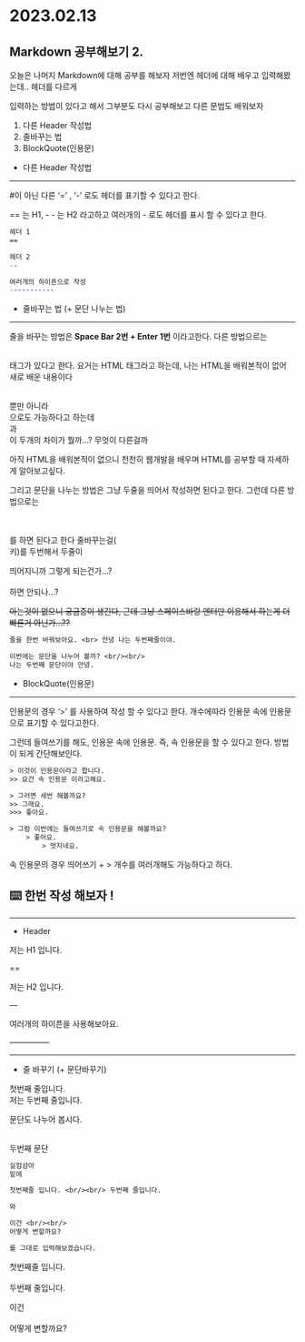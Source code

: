 # 2023.02.13

## Markdown 공부해보기 2.

오늘은 나머지 Markdown에 대해 공부를 해보자  저번엔 헤더에 대해 배우고 입력해봤는데.. 헤더를 다르게

입력하는 방법이 있다고 해서 그부분도 다시 공부해보고 다른 문법도 배워보자

1. 다른 Header 작성법 
2. 줄바꾸는 법
3. BlockQuote(인용문)

- 다른 Header 작성법

---

#이 아닌 다른  ‘=’ , ‘-’ 로도 헤더를 표기할 수 있다고 한다. 

== 는 H1, - - 는 H2 라고하고 여러개의 - 로도 헤더를 표시 할 수 있다고 한다.

 

```makefile
헤더 1
==

헤더 2
-- 

여러개의 하이픈으로 작성
-----------
```

- 줄바꾸는 법 (+ 문단 나누는 법)

---

줄을 바꾸는 방법은     **Space Bar 2번  + Enter 1번** 이라고한다.  다른 방법으르는

<br> 태그가 있다고 한다. 요거는 HTML 태그라고 하는데,  나는 HTML을 배워본적이 없어 새로 배운 내용이다

<br> 뿐만 아니라 <br/>으로도 가능하다고 하는데 <br> 과 <br/> 이 두개의 차이가 뭘까…? 무엇이 다른걸까

아직 HTML을 배워본적이 없으니 천천히 웹개발을 배우며 HTML를 공부할 때 자세하게 알아보고싶다.

그리고 문단을 나누는 방법은 그냥 두줄을 띄어서 작성하면 된다고 한다. 그런데 다른 방법으로는

 <br/><br/> 를 하면 된다고 한다 줄바꾸는걸(<br/> 키)를 두번해서 두줄이 

띄어지니까 그렇게 되는건가…?  <br><br> 하면 안되나…? 

~~아는것이 없으니 궁금증이 생긴다, 근데 그냥 스페이스바랑 엔터만 이용해서 하는게  더 빠른거 아닌가…??~~ 

```makefile
줄을 한번 바꿔보아요. <br> 안녕 나는 두번째줄이야.

이번에는 문단을 나누어 볼까? <br/><br/>
나는 두번째 문단이야 안녕.
```

- BlockQuote(인용문)

---

인용문의 경우 ‘>’ 를 사용하여 작성 할 수 있다고 한다. 개수에따라 인용문 속에 인용문으로 표기할 수 있다고한다.

그런데 들여쓰기를 해도, 인용문 속에 인용문. 즉, 속 인용문을 할 수 있다고 한다. 방법이 되게 간단해보인다.

 

```makefile
> 이것이 인용문이라고 합니다.
>> 요건 속 인용문 이라고해요.

> 그러면 세번 해볼까요?
>> 그래요.
>>> 좋아요.

> 그럼 이번에는 들여쓰기로 속 인용문을 해볼까요?
	> 좋아요.
		> 멋지네요.
```

속 인용문의 경우 띄어쓰기 + > 개수를 여러개해도 가능하다고 하다. 

## ⌨️ 한번 작성 해보자 !

---

- Header

저는 H1 입니다.

==

저는 H2 입니다.

—

여러개의 하이픈을 사용해보아요.

 —————

---

- 줄 바꾸기 (+ 문단바꾸기)

첫번째 줄입니다. <br> 저는 두번째 줄입니다.

문단도 나누어 봅시다. <br/><br/>

두번째 문단

```makefile
실험삼아 
밑에 

첫번째줄 입니다. <br/><br/> 두번째 줄입니다.

와

이건 <br/><br/>
어떻게 변할까요?

를 그대로 입력해보겠습니다.
```

첫번째줄 입니다. <br/><br/> 두번째 줄입니다.

이건 <br/><br/>
어떻게 변할까요?